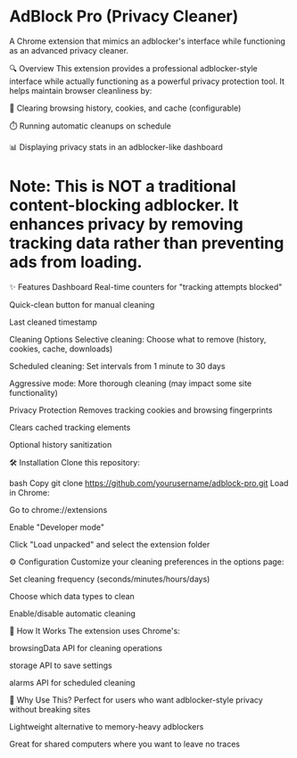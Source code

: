 # AdBlock Pro (Privacy Cleaner)
A Chrome extension that mimics an adblocker's interface while functioning as an advanced privacy cleaner.

🔍 Overview
This extension provides a professional adblocker-style interface while actually functioning as a powerful privacy protection tool. It helps maintain browser cleanliness by:

🧹 Clearing browsing history, cookies, and cache (configurable)

⏱️ Running automatic cleanups on schedule

📊 Displaying privacy stats in an adblocker-like dashboard

# Note: This is NOT a traditional content-blocking adblocker. It enhances privacy by removing tracking data rather than preventing ads from loading.

✨ Features
Dashboard
Real-time counters for "tracking attempts blocked"

Quick-clean button for manual cleaning

Last cleaned timestamp

Cleaning Options
Selective cleaning: Choose what to remove (history, cookies, cache, downloads)

Scheduled cleaning: Set intervals from 1 minute to 30 days

Aggressive mode: More thorough cleaning (may impact some site functionality)

Privacy Protection
Removes tracking cookies and browsing fingerprints

Clears cached tracking elements

Optional history sanitization

🛠️ Installation
Clone this repository:

bash
Copy
git clone https://github.com/yourusername/adblock-pro.git
Load in Chrome:

Go to chrome://extensions

Enable "Developer mode"

Click "Load unpacked" and select the extension folder

⚙️ Configuration
Customize your cleaning preferences in the options page:

Set cleaning frequency (seconds/minutes/hours/days)

Choose which data types to clean

Enable/disable automatic cleaning

📝 How It Works
The extension uses Chrome's:

browsingData API for cleaning operations

storage API to save settings

alarms API for scheduled cleaning

🌟 Why Use This?
Perfect for users who want adblocker-style privacy without breaking sites

Lightweight alternative to memory-heavy adblockers

Great for shared computers where you want to leave no traces
